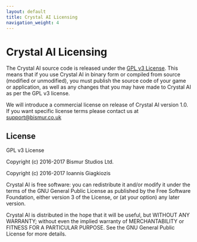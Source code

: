 ```yaml
---
layout: default
title: Crystal AI Licensing
navigation_weight: 4
---
```


# Crystal AI Licensing

The Crystal AI source code is released under the [GPL v3 License](https://github.com/ThelDoctor/CrystalAI/blob/master/LICENSE). This means that if you use Crystal AI in binary form or compiled from source (modified or unmodified), you must publish the source code of your game or application, as well as any changes that you may have made to Crystal AI as per the GPL v3 license. 

We will introduce a commercial license on release of Crystal AI version 1.0. If you want specific license terms please contact us at <support@bismur.co.uk>


## License

GPL v3 License
 
Copyright (c) 2016-2017 Bismur Studios Ltd.

Copyright (c) 2016-2017 Ioannis Giagkiozis
 
Crystal AI is free software: you can redistribute it and/or modify
it under the terms of the GNU General Public License as published by
the Free Software Foundation, either version 3 of the License, or
(at your option) any later version.
  
Crystal AI is distributed in the hope that it will be useful,
but WITHOUT ANY WARRANTY; without even the implied warranty of
MERCHANTABILITY or FITNESS FOR A PARTICULAR PURPOSE.  See the
GNU General Public License for more details.